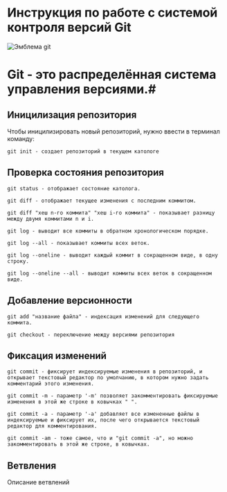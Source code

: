 # **Инструкция по работе с системой контроля версий Git** 

![Эмблема git](git.png)

# Git - это распределённая система управления версиями.#


## Иницилизация репозитория 

Чтобы иницилизировать новый репозиторий, нужно ввести в терминал команду:

    git init - создает репозиторий в текущем катологе 

## Проверка состояния репозитория

    git status - отображает состояние католога.

    git diff - отображает текущее изменения с последним коммитом.

    git diff "хеш n-го коммита" "хеш i-го коммита" - показывает разницу между двумя коммитами n и i.

    git log - выводит все коммиты в обратном хронологическом порядке.

    git log --all - показывает коммиты всех веток.

    git log --oneline - выводит каждый коммит в сокращенном виде, в одну строку.

    git log --oneline --all - выводит коммиты всех веток в сокращенном виде.

## Добавление версионности

    git add "название файла" - индексация изменений для следующего коммита.

    git checkout - переключение между версиями репозитория 

## Фиксация изменений 

    git commit - фиксирует индексируемые изменения в репозиторий, и открывает текстовый редактор по умолчанию, в котором нужно задать комментарий этого изменения.

    git commit -m - параметр '-m' позволяет закомментировать фиксируемые изменения в этой же строке в ковычках " ".

    git commit -a - параметр '-a' добавляет все измененные файлы в индексируемые и фиксирует их, после чего открывается текстовый редактор для комментирования.

    git commit -am - тоже самое, что и "git commit -a", но можно закомментировать в этой же строке, в ковычках.

## Ветвления 

Описание ветвлений



